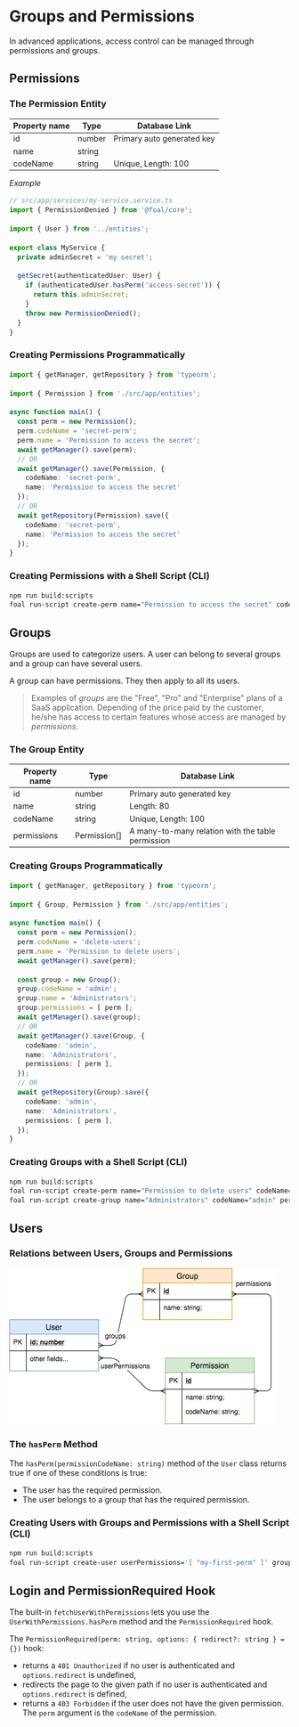 # Groups and Permissions


In advanced applications, access control can be managed through permissions and groups.

## Permissions

### The Permission Entity

| Property name | Type | Database Link |
| --- | --- | --- |
| id | number | Primary auto generated key |
| name | string | |
| codeName | string | Unique, Length: 100 |

*Example*
```typescript
// src/app/services/my-service.service.ts
import { PermissionDenied } from '@foal/core';

import { User } from '../entities';

export class MyService {
  private adminSecret = 'my secret';

  getSecret(authenticatedUser: User) {
    if (authenticatedUser.hasPerm('access-secret')) {
      return this.adminSecret;
    }
    throw new PermissionDenied();
  }
}
```

### Creating Permissions Programmatically

```typescript
import { getManager, getRepository } from 'typeorm';

import { Permission } from './src/app/entities';

async function main() {
  const perm = new Permission();
  perm.codeName = 'secret-perm';
  perm.name = 'Permission to access the secret';
  await getManager().save(perm);
  // OR
  await getManager().save(Permission, {
    codeName: 'secret-perm',
    name: 'Permission to access the secret'
  });
  // OR
  await getRepository(Permission).save({
    codeName: 'secret-perm',
    name: 'Permission to access the secret'
  });
}
```

### Creating Permissions with a Shell Script (CLI)

```sh
npm run build:scripts
foal run-script create-perm name="Permission to access the secret" codeName="access-secret"
```

## Groups

Groups are used to categorize users. A user can belong to several groups and a group can have several users.

A group can have permissions. They then apply to all its users.

> Examples of *groups* are the "Free", "Pro" and "Enterprise" plans of a SaaS application. Depending of the price paid by the customer, he/she has access to certain features whose access are managed by *permissions*.

### The Group Entity

| Property name | Type | Database Link |
| --- | --- | --- |
| id | number | Primary auto generated key |
| name | string | Length: 80 |
| codeName | string | Unique, Length: 100 |
| permissions | Permission[] | A many-to-many relation with the table permission |

### Creating Groups Programmatically

```typescript
import { getManager, getRepository } from 'typeorm';

import { Group, Permission } from './src/app/entities';

async function main() {
  const perm = new Permission();
  perm.codeName = 'delete-users';
  perm.name = 'Permission to delete users';
  await getManager().save(perm);

  const group = new Group();
  group.codeName = 'admin';
  group.name = 'Administrators';
  group.permissions = [ perm ];
  await getManager().save(group);
  // OR
  await getManager().save(Group, {
    codeName: 'admin',
    name: 'Administrators',
    permissions: [ perm ],
  });
  // OR
  await getRepository(Group).save({
    codeName: 'admin',
    name: 'Administrators',
    permissions: [ perm ],
  });
}
```

### Creating Groups with a Shell Script (CLI)

```sh
npm run build:scripts
foal run-script create-perm name="Permission to delete users" codeName="delete-users"
foal run-script create-group name="Administrators" codeName="admin" permissions='[ "delete-users" ]'
```

## Users

### Relations between Users, Groups and Permissions

![Permissions, groups and users](./permissions-groups-and-users.png)

### The `hasPerm` Method

The `hasPerm(permissionCodeName: string)` method of the `User` class returns true if one of these conditions is true:
- The user has the required permission.
- The user belongs to a group that has the required permission.

### Creating Users with Groups and Permissions with a Shell Script (CLI)

```sh
npm run build:scripts
foal run-script create-user userPermissions='[ "my-first-perm" ]' groups='[ "my-group" ]'
```

## Login and PermissionRequired Hook


The built-in `fetchUserWithPermissions` lets you use the `UserWithPermissions.hasPerm` method and the `PermissionRequired` hook.

The `PermissionRequired(perm: string, options: { redirect?: string } = {})` hook:
- returns a `401 Unauthorized` if no user is authenticated and `options.redirect` is undefined,
- redirects the page to the given path if no user is authenticated and  `options.redirect` is defined,
- returns a `403 Forbidden` if the user does not have the given permission. The `perm` argument is the `codeName` of the permission.
